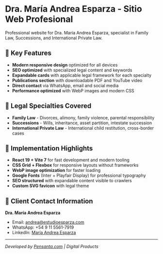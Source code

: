 # Dra. María Andrea Esparza - Sitio Web Profesional

Professional website for Dra. María Andrea Esparza, specialist in Family Law, Successions, and International Private Law.

## 🎯 Key Features

- **Modern responsive design** optimized for all devices
- **SEO optimized** with specialized legal content and keywords
- **Expandable cards** with applicable legal framework for each specialty
- **Publications section** with downloadable PDF and YouTube video
- **Direct contact** via WhatsApp, email and social media
- **Performance optimized** with WebP images and modern CSS

## 🎨 Legal Specialties Covered

- **Family Law** - Divorces, alimony, family violence, parental responsibility
- **Successions** - Wills, inheritance, asset partition, intestate succession
- **International Private Law** - International child restitution, cross-border cases

## 🚀 Implementation Highlights

- **React 19 + Vite 7** for fast development and modern tooling
- **CSS Grid + Flexbox** for responsive layouts without frameworks
- **WebP image optimization** for faster loading
- **Google Fonts** (Inter + Playfair Display) for professional typography
- **SEO structured** with expandable content visible to crawlers
- **Custom SVG favicon** with legal theme

## 📧 Client Contact Information

**Dra. María Andrea Esparza**
- Email: andrea@estudioesparza.com
- WhatsApp: +54 9 11 5561-7919
- LinkedIn: [María Andrea Esparza](https://www.linkedin.com/in/mar%C3%ADa-andrea-esparza-b478608b)

---

*Developed by [Pensanta.com](https://pensanta.com) | Digital Products*
